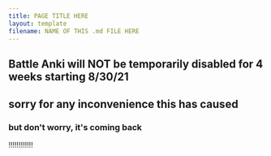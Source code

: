 ```yaml
---
title: PAGE TITLE HERE
layout: template
filename: NAME OF THIS .md FILE HERE
--- 
```

## Battle Anki will NOT be temporarily disabled for 4 weeks starting 8/30/21
## sorry for any inconvenience this has caused
### but don't worry, it's coming back
!!!!!!!!!!!!
